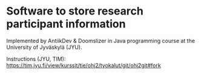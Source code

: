 # Software to store research participant information

Implemented by AntiikDev & Doomslizer in Java programming course at the University of Jyväskylä (JYU).

Instructions (JYU, TIM): <https://tim.jyu.fi/view/kurssit/tie/ohj2/tyokalut/git/ohj2git#fork>
